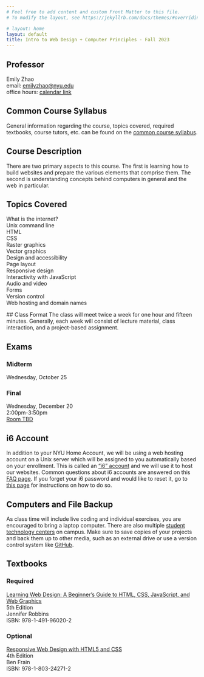 ```yaml
---
# Feel free to add content and custom Front Matter to this file.
# To modify the layout, see https://jekyllrb.com/docs/themes/#overriding-theme-defaults

# layout: home
layout: default
title: Intro to Web Design + Computer Principles - Fall 2023
---
```

<!-- To make sure that new lines appear as new paragraphs, put two spaces at the end of every line -->
<!-- https://stackoverflow.com/questions/15917463/embedding-markdown-in-jekyll-html -->

<link rel="stylesheet" href="{{ site.url }}{{ site.baseurl }}/assets/css/styles.css">

<div class="syllabus" markdown="1">
<div class="column-1" markdown="1">

<!-- ## Useful Links
[Brightspace](https://brightspace.nyu.edu/d2l/home/223178) | 
[Ed Forum](https://edstem.org/us/courses/23744/discussion/) | 
[Poll Everywhere](https://pollev.com/emilyzhao) -->

<!-- ## CSCI-UA.0002-011
Tuesday/Thursday, 4:55-6:10PM  
Room: GCASL Room 361 -->

## Professor
Emily Zhao  
email: emilyzhao@nyu.edu  
office hours: [calendar link](https://calendar.google.com/calendar/u/0/selfsched?sstoken=UUpJYlQwSjBaTTlufGRlZmF1bHR8OTk0MWM2MDQ2YzZkMjZhMjFhNzBmYjE2YTU1M2ZjM2I)

## Common Course Syllabus
General information regarding the course, topics covered, required textbooks, course tutors, etc. can be found on the [common course syllabus](https://cs.nyu.edu/courses/fall23/CSCI-UA.0004-004/common-syllabus/).

## Course Description
There are two primary aspects to this course. The first is learning how to build websites and prepare the various elements that comprise them. The second is understanding concepts behind computers in general and the web in particular. 

## Topics Covered
What is the internet?  
Unix command line  
HTML  
CSS  
Raster graphics  
Vector graphics  
Design and accessibility   
Page layout  
Responsive design  
Interactivity with JavaScript  
Audio and video  
Forms  
Version control  
Web hosting and domain names  

</div>

<div class="column-2" markdown="1">
## Class Format
The class will meet twice a week for one hour and fifteen minutes. Generally, each week will consist of lecture material, class interaction, and a project-based assignment.

## Exams
### Midterm 
Wednesday, October 25
### Final
Wednesday, December 20  
2:00pm-3:50pm  
[Room TBD](https://cs.nyu.edu/dynamic/courses/exams/?semester=fall_2023&level=UA)

## i6 Account
In addition to your NYU Home Account, we will be using a web hosting account on a Unix server which will be assigned to you automatically based on your enrollment. This is called an [“i6” account](https://cims.nyu.edu/webapps/content/systems/resources/i6) and we will use it to host our websites. Common questions about i6 accounts are answered on this [FAQ page](https://cims.nyu.edu/webapps/content/systems/resources/i6/faq). If you forget your i6 password and would like to reset it, go to [this page](https://cims.nyu.edu/webapps/content/systems/resources/i6/resetpassword) for instructions on how to do so.

## Computers and File Backup
As class time will include live coding and individual exercises, you are encouraged to bring a laptop computer. There are also multiple [student technology centers](https://www.nyu.edu/life/information-technology/teaching-and-learning-services/studios-and-computing-labs/student-technology-centers-computer-labs.html) on campus. Make sure to save copies of your projects and back them up to other media, such as an external drive or use a version control system like [GitHub](https://github.com/).

## Textbooks

### Required
[Learning Web Design: A Beginner’s Guide to HTML, CSS, JavaScript, and Web Graphics](https://bobcat.library.nyu.edu/permalink/f/1c17uag/nyu_aleph007494992)  
5th Edition  
Jennifer Robbins  
ISBN: 978-1-491-96020-2  

### Optional
[Responsive Web Design with HTML5 and CSS](https://bobcat.library.nyu.edu/permalink/f/ci13eu/nyu_aleph008942698)  
4th Edition  
Ben Frain  
ISBN: 978-1-803-24271-2  
</div>

</div>